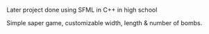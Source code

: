 Later project done using SFML in C++ in high school

Simple saper game, customizable width, length & number of bombs.